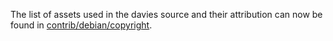 The list of assets used in the davies source and their attribution can now be found in [contrib/debian/copyright](../contrib/debian/copyright).
